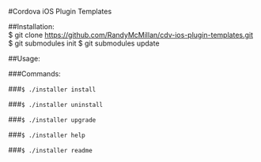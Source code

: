 #Cordova iOS Plugin Templates



##Installation:  
    $ git clone https://github.com/RandyMcMillan/cdv-ios-plugin-templates.git
    $ git submodules init
    $ git submodules update
  
    
##Usage:   


###Commands:

###`$ ./installer install`
    
###`$ ./installer uninstall`
    
###`$ ./installer upgrade`
    
###`$ ./installer help`

###`$ ./installer readme`